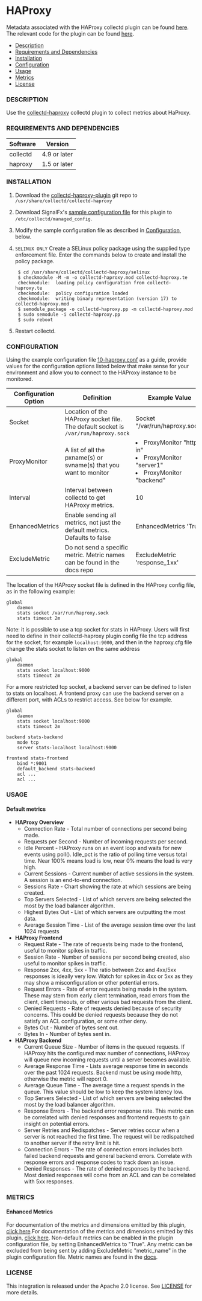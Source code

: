 # HAProxy

Metadata associated with the HAProxy collectd plugin can be found [here](https://github.com/signalfx/integrations/tree/release/collectd-haproxy). The relevant code for the plugin can be found [here](https://github.com/signalfx/collectd-haproxy).

- [Description](#description)
- [Requirements and Dependencies](#requirements-and-dependencies)
- [Installation](#installation)
- [Configuration](#configuration)
- [Usage](#usage)
- [Metrics](#metrics)
- [License](#license)

### DESCRIPTION

Use the [collectd-haproxy](https://github.com/signalfx/collectd-haproxy) collectd plugin to collect metrics about HaProxy.

### REQUIREMENTS AND DEPENDENCIES

| Software  | Version        |
|-----------|----------------|
| collectd  |  4.9 or later  |
| haproxy  | 1.5 or later |

### INSTALLATION

1. Download the [collectd-haproxy-plugin](https://github.com/signalfx/collectd-haproxy) git repo to `/usr/share/collectd/collectd-haproxy`
2. Download SignalFx's [sample configuration file](https://github.com/signalfx/integrations/tree/master/collectd-haproxy/10-haproxy.conf) for this plugin to `/etc/collectd/managed_config`.
3. Modify the sample configuration file as described in [Configuration](#configuration), below.
4. `SELINUX ONLY` Create a SELinux policy package using the supplied type enforcement file.  Enter the commands below to create and install the policy package.

        $ cd /usr/share/collectd/collectd-haproxy/selinux
        $ checkmodule -M -m -o collectd-haproxy.mod collectd-haproxy.te
        checkmodule:  loading policy configuration from collectd-haproxy.te
        checkmodule:  policy configuration loaded
        checkmodule:  writing binary representation (version 17) to collectd-haproxy.mod
        $ semodule_package -o collectd-haproxy.pp -m collectd-haproxy.mod
        $ sudo semodule -i collectd-haproxy.pp
        $ sudo reboot

5. Restart collectd.


### CONFIGURATION

Using the example configuration file [10-haproxy.conf](https://github.com/signalfx/integrations/tree/master/collectd-haproxy/10-haproxy.conf) as a guide, provide values for the configuration options listed below that make sense for your environment and allow you to connect to the HAProxy instance to be monitored.

| Configuration Option | Definition | Example Value |
| ---------------------|------------|---------------|
| Socket | Location of the HAProxy socket file. The default socket is `/var/run/haproxy.sock` | Socket "/var/run/haproxy.sock" |
| ProxyMonitor | A list of all the pxname(s) or svname(s) that you want to monitor | <ui><li>ProxyMonitor "http-in"</li><li>ProxyMonitor "server1"</li><li>ProxyMonitor "backend"</li></ui> |
| Interval | Interval between collectd to get HAProxy metrics. | 10 |
| EnhancedMetrics | Enable sending all metrics, not just the default metrics. Defaults to false| EnhancedMetrics 'True' |
| ExcludeMetric | Do not send a specific metric. Metric names can be found in the docs repo | ExcludeMetric 'response_1xx' |

The location of the HAProxy socket file is defined in the HAProxy config file, as in the following example:

```
global
    daemon
    stats socket /var/run/haproxy.sock
    stats timeout 2m
```

Note: it is possible to use a tcp socket for stats in HAProxy. Users will first need to define in their collectd-haproxy plugin config file the tcp address for the socket, for example `localhost:9000`, and then in the haproxy.cfg file change the stats socket to listen on the same address
```
global
    daemon
    stats socket localhost:9000
    stats timeout 2m
```

For a more restricted tcp socket, a backend server can be defined to listen to stats on localhost. A frontend proxy can use the backend server on a different port, with ACLs to restrict access. See below for example.

```
global
    daemon
    stats socket localhost:9000
    stats timeout 2m

backend stats-backend
    mode tcp
    server stats-localhost localhost:9000

frontend stats-frontend
    bind *:9001
    default_backend stats-backend
    acl ...
    acl ...
```

### USAGE
#### Default metrics
- **HAProxy Overview**
    - Connection Rate - Total number of connections per second being made.
    - Requests per Second - Number of incoming requests per second.
    - Idle Percent - HAProxy runs on an event loop and waits for new events using poll(). Idle_pct is the ratio of polling time versus total time. Near 100% means load is low, near 0% means the load is very high.
    - Current Sessions - Current number of active sessions in the system. A session is an end-to-end connection.
    - Sessions Rate - Chart showing the rate at which sessions are being created.
    - Top Servers Selected - List of which servers are being selected the most by the load balancer algorithm.
    - Highest Bytes Out - List of which servers are outputting the most data.
    - Average Session Time - List of the average session time over the last 1024 requests
- **HAProxy Frontend**
    - Request Rate - The rate of requests being made to the frontend, useful to monitor spikes in traffic.
    - Session Rate - Number of sessions per second being created, also useful to monitor spikes in traffic.
    - Response 2xx, 4xx, 5xx - The ratio between 2xx and 4xx/5xx responses is ideally very low. Watch for spikes in 4xx or 5xx as they may show a misconfiguration or other potential errors.
    - Request Errors - Rate of error requests being made in the system. These may stem from early client termination, read errors from the client, client timeouts, or other various bad requests from the client.
    - Denied Requests - Rate of requests denied because of security concerns. This could be denied requests because they do not satisfy an ACL configuration, or some other deny.
    - Bytes Out - Number of bytes sent out.
    - Bytes In - Number of bytes sent in.
- **HAProxy Backend**
    - Current Queue Size - Number of items in the queued requests. If HAProxy hits the configured max number of connections, HAProxy will queue new incoming requests until a server becomes available.
    - Average Response Time - Lists average response time in seconds over the past 1024 requests. Backend must be using mode http, otherwise the metric will report 0.
    - Average Queue Time - The average time a request spends in the queue. This value should be low to keep the system latency low.
    - Top Servers Selected - List of which servers are being selected the most by the load balancer algorithm.
    - Response Errors - The backend error response rate. This metric can be correlated with denied responses and frontend requests to gain insight on potential errors.
    - Server Retries and Redispatches - Server retries occur when a server is not reached the first time. The request will be redispatched to another server if the retry limit is hit.
    - Connection Errors - The rate of connection errors includes both failed backend requests and general backend errors. Correlate with response errors and response codes to track down an issue.
    - Denied Responses - The rate of denied responses by the backend. Most denied responses will come from an ACL and can be correlated with 5xx responses.


### METRICS
#### Enhanced Metrics

For documentation of the metrics and dimensions emitted by this plugin, [click here](./docs).For documentation of the metrics and dimensions emitted by this plugin, [click here](./docs). Non-default metrics can be enabled in the plugin configuration file, by setting EnhancedMetrics to "True". Any metric can be excluded from being sent by adding ExcludeMetric "metric_name" in the plugin configuration file. Metric names are found in the [docs](./docs).


### LICENSE

This integration is released under the Apache 2.0 license. See [LICENSE](./LICENSE) for more details.
